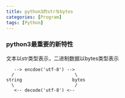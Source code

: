 ```yaml
---
title: python3的str与bytes 
categories: [Program]
tags: [Python]
---
```


### python3最重要的新特性

文本以str类型表示，二进制数据以bytes类型表示


       --> encdoe('utf-8') --> 
      /                       \
    string                   bytes
      \                       /
       <-- decode('utf-8') <--
